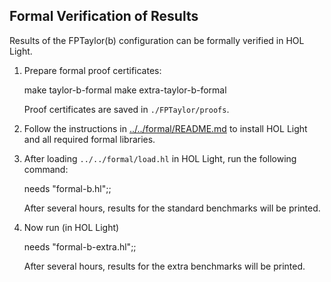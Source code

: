 ## Formal Verification of Results

Results of the FPTaylor(b) configuration can be formally verified in
HOL Light.

1) Prepare formal proof certificates:

    make taylor-b-formal
    make extra-taylor-b-formal

   Proof certificates are saved in `./FPTaylor/proofs`.

2) Follow the instructions in
   [../../formal/README.md](../../formal/README.md)
   to install HOL Light and all required formal
   libraries.

3) After loading `../../formal/load.hl` in HOL Light,
   run the following command:

    needs "formal-b.hl";;

   After several hours, results for the standard benchmarks
   will be printed.

4) Now run (in HOL Light)

    needs "formal-b-extra.hl";;

   After several hours, results for the extra benchmarks
   will be printed.